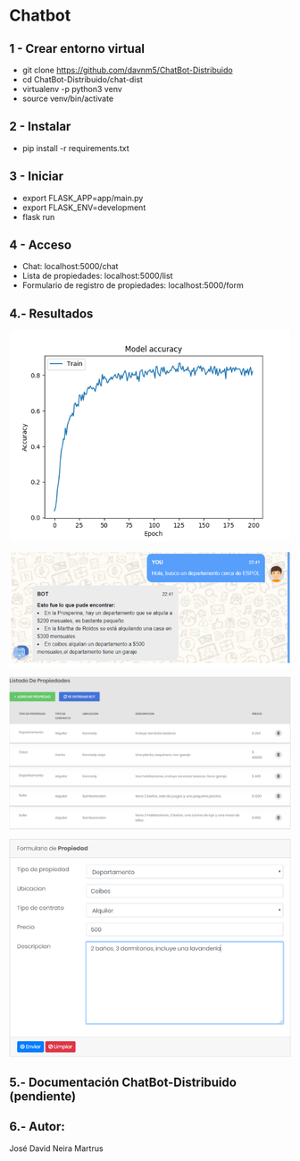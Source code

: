 # Chatbot

1 - Crear entorno virtual
-------------------------------
* git clone https://github.com/davnm5/ChatBot-Distribuido
* cd ChatBot-Distribuido/chat-dist
* virtualenv -p python3 venv
* source venv/bin/activate

2 - Instalar 
---------------
* pip install -r requirements.txt


3 - Iniciar
---------------
* export FLASK_APP=app/main.py
* export FLASK_ENV=development
* flask run

4 - Acceso
----------------------
* Chat: localhost:5000/chat
* Lista de propiedades: localhost:5000/list
* Formulario de registro de propiedades: localhost:5000/form

4.- Resultados
-----------------------

![exactitud](chat-dist/results/accuracy.png)


![chat](chat-dist/results/chat.png)


![list](chat-dist/results/list.png)


![form](chat-dist/results/form.png)

5.- Documentación ChatBot-Distribuido (pendiente)
------------------------------------------------



6.- Autor:
--------------------------
José David Neira Martrus